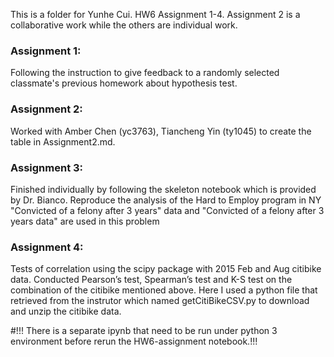 This is a folder for Yunhe Cui. HW6 Assignment 1-4. Assignment 2 is a collaborative work while the others are individual work.
### Assignment 1: 
Following the instruction to give feedback to a randomly selected classmate's previous homework about hypothesis test.  

### Assignment 2:
Worked with Amber Chen (yc3763), Tiancheng Yin (ty1045) to create the table in Assignment2.md. 

### Assignment 3:
Finished individually by following the skeleton notebook which is provided by Dr. Bianco. 
Reproduce the analysis of the Hard to Employ program in NY
"Convicted of a felony after 3 years" data and "Convicted of a felony after 3 years data" are used in this problem
  
### Assignment 4:  
Tests of correlation using the scipy package with 2015 Feb and Aug citibike data. 
Conducted Pearson’s test, Spearman’s test and K-S test on the combination of the citibike mentioned above.
Here I used a python file that retrieved from the instrutor which named getCitiBikeCSV.py to download and unzip the citibike data.

#!!! There is a separate ipynb that need to be run under python 3 environment before rerun the HW6-assignment notebook.!!!

